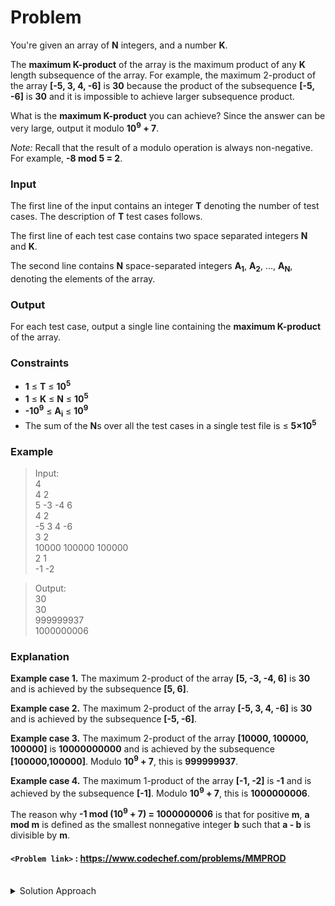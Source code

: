 # Problem
You're given an array of **N** integers, and a number **K**.

The **maximum K-product** of the array is the maximum product of any **K** length subsequence of the array. For example, the maximum 2-product of the array **\[-5, 3, 4, -6\]** is **30** because the product of the subsequence **\[-5, -6\]** is **30** and it is impossible to achieve larger subsequence product.

What is the **maximum **K**\-product** you can achieve? Since the answer can be very large, output it modulo **10<sup>9</sup> + 7**.

_Note:_ Recall that the result of a modulo operation is always non-negative. For example, **\-8 mod 5 = 2**.

### Input
The first line of the input contains an integer **T** denoting the number of test cases. The description of **T** test cases follows.

The first line of each test case contains two space separated integers **N** and **K**.

The second line contains **N** space-separated integers **A<sub>1</sub>**, **A<sub>2</sub>**, ..., **A<sub>N</sub>**, denoting the elements of the array.

### Output
For each test case, output a single line containing the **maximum K-product** of the array.

### Constraints
*   **1** ≤ **T** ≤ **10<sup>5</sup>**
*   **1** ≤ **K** ≤ **N** ≤ **10<sup>5</sup>**
*   **\-10<sup>9</sup>** ≤ **A<sub>i</sub>** ≤ **10<sup>9</sup>**
*   The sum of the **N**s over all the test cases in a single test file is ≤ **5×10<sup>5</sup>** 

### Example
>Input:<br/>
4<br/>
4 2<br/>
5 -3 -4 6<br/>
4 2<br/>
-5 3 4 -6<br/>
3 2<br/>
10000 100000 100000<br/>
2 1<br/>
-1 -2<br/>

>Output:<br/>
30<br/>
30<br/>
999999937<br/>
1000000006<br/>

### Explanation
**Example case 1.** The maximum 2-product of the array **\[5, -3, -4, 6\]** is **30** and is achieved by the subsequence **\[5, 6\]**.

**Example case 2.** The maximum 2-product of the array **\[-5, 3, 4, -6\]** is **30** and is achieved by the subsequence **\[-5, -6\]**.

**Example case 3.** The maximum 2-product of the array **\[10000, 100000, 100000\]** is **10000000000** and is achieved by the subsequence **\[100000,100000\]**. Modulo **10<sup>9</sup> + 7**, this is **999999937**.

**Example case 4.** The maximum 1-product of the array **\[-1, -2\]** is **\-1** and is achieved by the subsequence **\[-1\]**. Modulo **10<sup>9</sup> + 7**, this is **1000000006**.

The reason why **\-1 mod (10<sup>9</sup> + 7) = 1000000006** is that for positive **m**, **a mod m** is defined as the smallest nonnegative integer **b** such that **a - b** is divisible by **m**.

#### `<Problem link>` : <https://www.codechef.com/problems/MMPROD>
<br/>
<details>
  <summary>Solution Approach</summary>
  
  ######
  
   
  
  ### References
  
  >https://discuss.codechef.com/questions/82151/mmprod-editorial<br/>
  
</details>
